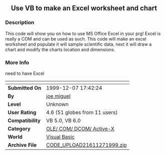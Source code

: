 ﻿<div align="center">

## Use VB to make an Excel worksheet and chart


</div>

### Description

This code will show you on how to use MS Office Excel in your prg! Excel is really a COM and can be used as such. This code will make an excel worksheet and populate it will sample scientific data, next it will draw a chart and modify the charts location and dimensions.
 
### More Info
 
need to have Excel


<span>             |<span>
---                |---
**Submitted On**   |1999-12-07 17:42:24
**By**             |[joe miguel](https://github.com/Planet-Source-Code/PSCIndex/blob/master/ByAuthor/joe-miguel.md)
**Level**          |Unknown
**User Rating**    |4.6 (51 globes from 11 users)
**Compatibility**  |VB 5\.0, VB 6\.0
**Category**       |[OLE/ COM/ DCOM/ Active\-X](https://github.com/Planet-Source-Code/PSCIndex/blob/master/ByCategory/ole-com-dcom-active-x__1-29.md)
**World**          |[Visual Basic](https://github.com/Planet-Source-Code/PSCIndex/blob/master/ByWorld/visual-basic.md)
**Archive File**   |[CODE\_UPLOAD21611271999\.zip](https://github.com/Planet-Source-Code/joe-miguel-use-vb-to-make-an-excel-worksheet-and-chart__1-4785/archive/master.zip)








